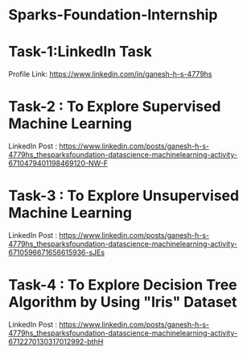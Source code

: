 # Sparks-Foundation-Internship

# Task-1:LinkedIn Task
Profile Link: https://www.linkedin.com/in/ganesh-h-s-4779hs

# Task-2 : To Explore Supervised Machine Learning
LinkedIn Post : https://www.linkedin.com/posts/ganesh-h-s-4779hs_thesparksfoundation-datascience-machinelearning-activity-6710479401198469120-NW-F

# Task-3 : To Explore Unsupervised Machine Learning
LinkedIn Post : https://www.linkedin.com/posts/ganesh-h-s-4779hs_thesparksfoundation-datascience-machinelearning-activity-6710596671656615936-sJEs

# Task-4 : To Explore Decision Tree Algorithm by Using "Iris" Dataset
LinkedIn Post : https://www.linkedin.com/posts/ganesh-h-s-4779hs_thesparksfoundation-datascience-machinelearning-activity-6712270130317012992-bthH
